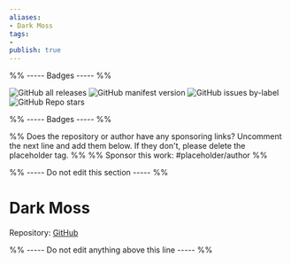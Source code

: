 ```yaml
---
aliases:
- Dark Moss
tags: 
- 
publish: true
---
```


%% ----- Badges ----- %%

![GitHub all releases](https://img.shields.io/github/downloads/sergey900553/obsidian_githublike_theme/total?color=573E7A&logo=github&style=for-the-badge) 
![GitHub manifest version](https://img.shields.io/github/manifest-json/v/sergey900553/obsidian_githublike_theme?color=573E7A&logo=github&style=for-the-badge) 
![GitHub issues by-label](https://img.shields.io/github/issues/sergey900553/obsidian_githublike_theme/help%20wanted?color=573E7A&logo=github&style=for-the-badge) 
![GitHub Repo stars](https://img.shields.io/github/stars/sergey900553/obsidian_githublike_theme?color=573E7A&logo=github&style=for-the-badge)

%% ----- Badges ----- %%

%% Does the repository or author have any sponsoring links? Uncomment the next line and add them below. If they don't, please delete the placeholder tag. %%
%% Sponsor this work: #placeholder/author %%

%% ----- Do not edit this section ----- %%

# Dark Moss

Repository: [GitHub](https://github.com/sergey900553/obsidian_githublike_theme)



%% ----- Do not edit anything above this line ----- %% 
